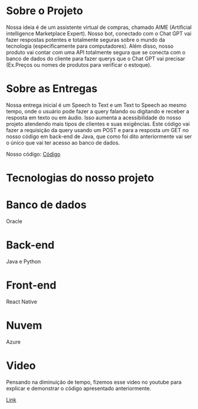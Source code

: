 # Sobre o Projeto
Nossa ideia é de um assistente virtual de compras, chamado AIME (Artificial intelligence Marketplace Expert). Nosso bot, conectado com o Chat GPT vai fazer respostas potentes e totalmente seguras sobre o mundo da tecnologia (especificamente para computadores). Além disso, nosso produto vai contar com uma API totalmente segura que se conecta com o banco de dados do cliente para fazer querys que o Chat GPT vai precisar (Ex.Preços ou nomes de produtos para verificar o estoque). 

# Sobre as Entregas
Nossa entrega inicial é um Speech to Text e um Text to Speech ao mesmo tempo, onde o usuário pode fazer a query falando ou digitando e receber a resposta em texto ou em áudio. Isso aumenta a acessibilidade do nosso projeto atendendo mais tipos de clientes e suas exigências. Este código vai fazer a requisição da query usando um POST e para a resposta um GET no nosso código em back-end de Java, que como foi dito anteriormente vai ser o único que vai ter acesso ao banco de dados.

Nosso código: [Código](challenge.py)

# Tecnologias do nosso projeto
# Banco de dados
Oracle
# Back-end
Java e Python
# Front-end
React Native
# Nuvem
Azure

# Video
Pensando na diminuição de tempo, fizemos esse video no youtube para explicar e demonstrar o código apresentado anteriormente.

[Link](https://youtu.be/7ddVZSLZ7l8)
